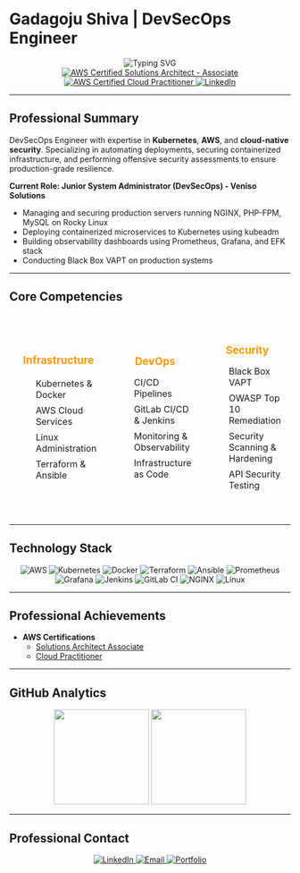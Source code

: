 # Gadagoju Shiva | DevSecOps Engineer

<div align="center">
  <img src="https://readme-typing-svg.herokuapp.com?font=Inter&weight=600&size=32&duration=3000&pause=1000&color=FF9900&center=true&vCenter=true&random=false&width=600&lines=DevSecOps+Engineer;AWS+Certified+Solutions+Architect;Kubernetes+%26+Docker+Specialist;Security+Enthusiast" alt="Typing SVG" />
</div>

<div align="center">
  <a href="https://aws.amazon.com/certification/certified-solutions-architect-associate/">
    <img src="https://img.shields.io/badge/AWS%20Certified%20Solutions%20Architect%20-%20Associate-FF9900?style=flat-square&logo=amazon-aws&logoColor=white" alt="AWS Certified Solutions Architect - Associate" />
  </a>
  <a href="https://aws.amazon.com/certification/cloud-practitioner/">
    <img src="https://img.shields.io/badge/AWS%20Certified%20Cloud%20Practitioner-232F3E?style=flat-square&logo=amazon-aws&logoColor=white" alt="AWS Certified Cloud Practitioner" />
  </a>
  <a href="https://www.linkedin.com/in/shiva-gadagoju/">
    <img src="https://img.shields.io/badge/LinkedIn-0077B5?style=flat-square&logo=linkedin&logoColor=white" alt="LinkedIn" />
  </a>
</div>

---

## Professional Summary

DevSecOps Engineer with expertise in **Kubernetes**, **AWS**, and **cloud-native security**. Specializing in automating deployments, securing containerized infrastructure, and performing offensive security assessments to ensure production-grade resilience.

**Current Role: Junior System Administrator (DevSecOps) - Veniso Solutions**
- Managing and securing production servers running NGINX, PHP-FPM, MySQL on Rocky Linux
- Deploying containerized microservices to Kubernetes using kubeadm
- Building observability dashboards using Prometheus, Grafana, and EFK stack
- Conducting Black Box VAPT on production systems

---

## Core Competencies

<table align="center" style="width: 100%; border-collapse: separate; border-spacing: 0 8px;">
  <tr>
    <td style="width: 33%; padding: 20px; background-color: #; border-radius: 8px;">
      <h3 align="center" style="color: #FF9900; margin-bottom: 20px; ">Infrastructure</h3>
      <ul style="list-style-type: none; padding: ;">
        <li style="margin: 8px 0;">Kubernetes & Docker</li>
        <li style="margin: 8px 0;">AWS Cloud Services</li>
        <li style="margin: 8px 0;">Linux Administration</li>
        <li style="margin: 8px 0;">Terraform & Ansible</li>
      </ul>
    </td>
    <td style="width: 33%; padding: 20px; background-color: #; border-radius: 8px;">
      <h3 align="center" style="color: #FF9900; margin-bottom: 15px;">DevOps</h3>
      <ul style="list-style-type: none; padding: ;">
        <li style="margin: 8px 0;">CI/CD Pipelines</li>
        <li style="margin: 8px 0;">GitLab CI/CD & Jenkins</li>
        <li style="margin: 8px 0;">Monitoring & Observability</li>
        <li style="margin: 8px 0;">Infrastructure as Code</li>
      </ul>
    </td>
    <td style="width: 33%; padding: 20px; background-color: #; border-radius: 8px;">
      <h3 align="center" style="color: #FF9900; margin-bottom: 15px;">Security</h3>
      <ul style="list-style-type: none; padding: ;">
        <li style="margin: 8px 0;">Black Box VAPT</li>
        <li style="margin: 8px 0;">OWASP Top 10 Remediation</li>
        <li style="margin: 8px 0;">Security Scanning & Hardening</li>
        <li style="margin: 8px 0;">API Security Testing</li>
      </ul>
    </td>
  </tr>
</table>

---

## Technology Stack

<div align="center">
  <img src="https://img.shields.io/badge/AWS-%23FF9900.svg?style=for-the-badge&logo=amazon-aws&logoColor=white" alt="AWS" />
  <img src="https://img.shields.io/badge/kubernetes-%23326ce5.svg?style=for-the-badge&logo=kubernetes&logoColor=white" alt="Kubernetes" />
  <img src="https://img.shields.io/badge/docker-%230db7ed.svg?style=for-the-badge&logo=docker&logoColor=white" alt="Docker" />
  <img src="https://img.shields.io/badge/terraform-%235835CC.svg?style=for-the-badge&logo=terraform&logoColor=white" alt="Terraform" />
  <img src="https://img.shields.io/badge/ansible-%231A1918.svg?style=for-the-badge&logo=ansible&logoColor=white" alt="Ansible" />
  <img src="https://img.shields.io/badge/Prometheus-E6522C?style=for-the-badge&logo=Prometheus&logoColor=white" alt="Prometheus" />
  <img src="https://img.shields.io/badge/grafana-%23F46800.svg?style=for-the-badge&logo=grafana&logoColor=white" alt="Grafana" />
  <img src="https://img.shields.io/badge/jenkins-%232C5263.svg?style=for-the-badge&logo=jenkins&logoColor=white" alt="Jenkins" />
  <img src="https://img.shields.io/badge/gitlab%20ci-%23181717.svg?style=for-the-badge&logo=gitlab&logoColor=white" alt="GitLab CI" />
  <img src="https://img.shields.io/badge/nginx-%23009639.svg?style=for-the-badge&logo=nginx&logoColor=white" alt="NGINX" />
  <img src="https://img.shields.io/badge/Linux-FCC624?style=for-the-badge&logo=linux&logoColor=black" alt="Linux" />
</div>

---

## Professional Achievements


- **AWS Certifications**
  - [Solutions Architect Associate](https://www.credly.com/badges/015ecab6-7110-4eb8-a07a-ef88d61bdfbc/public_url)
  - [Cloud Practitioner](https://www.credly.com/badges/247ced3f-9c92-433c-92aa-c8895eb59d5f/public_url)

---

## GitHub Analytics

<div align="center">
  <img src="https://github-readme-stats.vercel.app/api?username=gadagojushiva&theme=dark&show_icons=true&hide_border=true&count_private=true&bg_color=0d1117&title_color=FF9900&icon_color=FF9900&text_color=ffffff" height="170"/>
  <img src="https://github-readme-streak-stats.herokuapp.com/?user=gadagojushiva&theme=dark&hide_border=true&background=0d1117&ring=FF9900&fire=FF9900&currStreakLabel=FF9900" height="170"/>
</div>

---

## Professional Contact

<div align="center">
  <a href="https://www.linkedin.com/in/shiva-gadagoju/">
    <img src="https://img.shields.io/badge/Connect%20on%20LinkedIn-0077B5?style=for-the-badge&logo=linkedin&logoColor=white" alt="LinkedIn" />
  </a>
  <a href="mailto:gadagojushiva00@gmail.com">
    <img src="https://img.shields.io/badge/Email%20Me-D14836?style=for-the-badge&logo=gmail&logoColor=white" alt="Email" />
  </a>
  <a href="https://dummyme.xyz/">
    <img src="https://img.shields.io/badge/Portfolio-000000?style=for-the-badge&logo=About.me&logoColor=white" alt="Portfolio" />
  </a>
</div>
